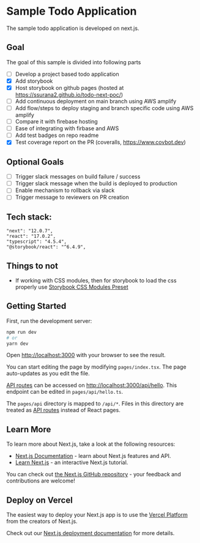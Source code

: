 # Sample Todo Application

The sample todo application is developed on next.js.

## Goal

The goal of this sample is divided into following parts

- [ ] Develop a project based todo application
- [x] Add storybook
- [x] Host storybook on github pages (hosted at https://ssurana2.github.io/todo-next-poc/)
- [ ] Add continuous deployment on main branch using AWS amplify
- [ ] Add flow/steps to deploy staging and branch specific code using AWS amplify
- [ ] Compare it with firebase hosting
- [ ] Ease of integrating with firbase and AWS
- [ ] Add test badges on repo readme
- [x] Test coverage report on the PR (coveralls, https://www.covbot.dev)

## Optional Goals

- [ ] Trigger slack messages on build failure / success
- [ ] Trigger slack message when the build is deployed to production
- [ ] Enable mechanism to rollback via slack
- [ ] Trigger message to reviewers on PR creation

## Tech stack:

```
"next": "12.0.7",
"react": "17.0.2",
"typescript": "4.5.4",
"@storybook/react": "^6.4.9",
```

## Things to not

* If working with CSS modules, then for storybook to load the css properly use [Storybook CSS Modules Preset](https://github.com/Negan1911/storybook-css-modules-preset)

## Getting Started

First, run the development server:

```bash
npm run dev
# or
yarn dev
```

Open [http://localhost:3000](http://localhost:3000) with your browser to see the result.

You can start editing the page by modifying `pages/index.tsx`. The page auto-updates as you edit the file.

[API routes](https://nextjs.org/docs/api-routes/introduction) can be accessed on [http://localhost:3000/api/hello](http://localhost:3000/api/hello). This endpoint can be edited in `pages/api/hello.ts`.

The `pages/api` directory is mapped to `/api/*`. Files in this directory are treated as [API routes](https://nextjs.org/docs/api-routes/introduction) instead of React pages.

## Learn More

To learn more about Next.js, take a look at the following resources:

- [Next.js Documentation](https://nextjs.org/docs) - learn about Next.js features and API.
- [Learn Next.js](https://nextjs.org/learn) - an interactive Next.js tutorial.

You can check out [the Next.js GitHub repository](https://github.com/vercel/next.js/) - your feedback and contributions are welcome!

## Deploy on Vercel

The easiest way to deploy your Next.js app is to use the [Vercel Platform](https://vercel.com/new?utm_medium=default-template&filter=next.js&utm_source=create-next-app&utm_campaign=create-next-app-readme) from the creators of Next.js.

Check out our [Next.js deployment documentation](https://nextjs.org/docs/deployment) for more details.
